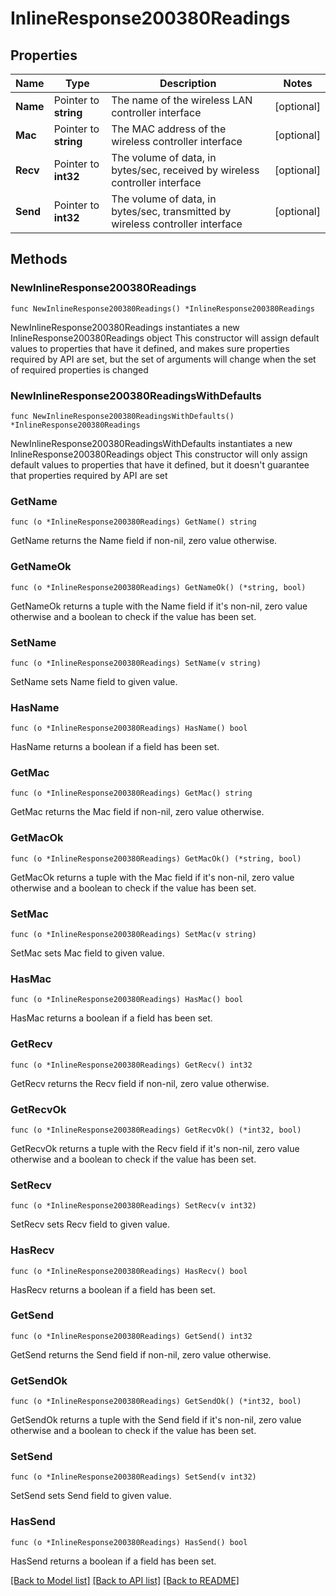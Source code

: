 # InlineResponse200380Readings

## Properties

Name | Type | Description | Notes
------------ | ------------- | ------------- | -------------
**Name** | Pointer to **string** | The name of the wireless LAN controller interface | [optional] 
**Mac** | Pointer to **string** | The MAC address of the wireless controller interface | [optional] 
**Recv** | Pointer to **int32** | The volume of data, in bytes/sec, received by wireless controller interface | [optional] 
**Send** | Pointer to **int32** | The volume of data, in bytes/sec, transmitted by wireless controller interface | [optional] 

## Methods

### NewInlineResponse200380Readings

`func NewInlineResponse200380Readings() *InlineResponse200380Readings`

NewInlineResponse200380Readings instantiates a new InlineResponse200380Readings object
This constructor will assign default values to properties that have it defined,
and makes sure properties required by API are set, but the set of arguments
will change when the set of required properties is changed

### NewInlineResponse200380ReadingsWithDefaults

`func NewInlineResponse200380ReadingsWithDefaults() *InlineResponse200380Readings`

NewInlineResponse200380ReadingsWithDefaults instantiates a new InlineResponse200380Readings object
This constructor will only assign default values to properties that have it defined,
but it doesn't guarantee that properties required by API are set

### GetName

`func (o *InlineResponse200380Readings) GetName() string`

GetName returns the Name field if non-nil, zero value otherwise.

### GetNameOk

`func (o *InlineResponse200380Readings) GetNameOk() (*string, bool)`

GetNameOk returns a tuple with the Name field if it's non-nil, zero value otherwise
and a boolean to check if the value has been set.

### SetName

`func (o *InlineResponse200380Readings) SetName(v string)`

SetName sets Name field to given value.

### HasName

`func (o *InlineResponse200380Readings) HasName() bool`

HasName returns a boolean if a field has been set.

### GetMac

`func (o *InlineResponse200380Readings) GetMac() string`

GetMac returns the Mac field if non-nil, zero value otherwise.

### GetMacOk

`func (o *InlineResponse200380Readings) GetMacOk() (*string, bool)`

GetMacOk returns a tuple with the Mac field if it's non-nil, zero value otherwise
and a boolean to check if the value has been set.

### SetMac

`func (o *InlineResponse200380Readings) SetMac(v string)`

SetMac sets Mac field to given value.

### HasMac

`func (o *InlineResponse200380Readings) HasMac() bool`

HasMac returns a boolean if a field has been set.

### GetRecv

`func (o *InlineResponse200380Readings) GetRecv() int32`

GetRecv returns the Recv field if non-nil, zero value otherwise.

### GetRecvOk

`func (o *InlineResponse200380Readings) GetRecvOk() (*int32, bool)`

GetRecvOk returns a tuple with the Recv field if it's non-nil, zero value otherwise
and a boolean to check if the value has been set.

### SetRecv

`func (o *InlineResponse200380Readings) SetRecv(v int32)`

SetRecv sets Recv field to given value.

### HasRecv

`func (o *InlineResponse200380Readings) HasRecv() bool`

HasRecv returns a boolean if a field has been set.

### GetSend

`func (o *InlineResponse200380Readings) GetSend() int32`

GetSend returns the Send field if non-nil, zero value otherwise.

### GetSendOk

`func (o *InlineResponse200380Readings) GetSendOk() (*int32, bool)`

GetSendOk returns a tuple with the Send field if it's non-nil, zero value otherwise
and a boolean to check if the value has been set.

### SetSend

`func (o *InlineResponse200380Readings) SetSend(v int32)`

SetSend sets Send field to given value.

### HasSend

`func (o *InlineResponse200380Readings) HasSend() bool`

HasSend returns a boolean if a field has been set.


[[Back to Model list]](../README.md#documentation-for-models) [[Back to API list]](../README.md#documentation-for-api-endpoints) [[Back to README]](../README.md)


